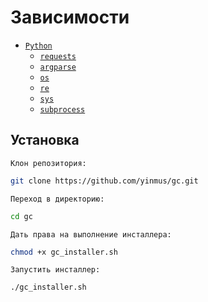 
# Зависимости

- [`Python`](https://python.org)
  - [`requests`](https://pypi.org/project/requests/)
  - [`argparse`](https://docs.python.org/3/library/argparse.html)
  - [`os`](https://docs.python.org/3/library/os.html)
  - [`re`](https://docs.python.org/3/library/re.html)
  - [`sys`](https://docs.python.org/3/library/sys.html)
  - [`subprocess`](https://docs.python.org/3/library/subprocess.html)

## Установка

`Клон репозитория:`
```bash
git clone https://github.com/yinmus/gc.git
```

`Переход в директорию:`

```bash
cd gc
```

`Дать права на выполнение инсталлера:`

```bash
chmod +x gc_installer.sh
```

`Запустить инсталлер:`

```bash
./gc_installer.sh
```





